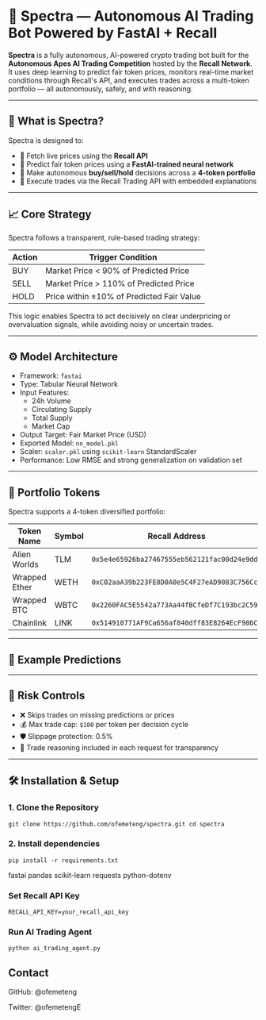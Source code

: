 # 🌈 Spectra — Autonomous AI Trading Bot Powered by FastAI + Recall

**Spectra** is a fully autonomous, AI-powered crypto trading bot built for the **Autonomous Apes AI Trading Competition** hosted by the **Recall Network**. It uses deep learning to predict fair token prices, monitors real-time market conditions through Recall's API, and executes trades across a multi-token portfolio — all autonomously, safely, and with reasoning.

---

## 🧠 What is Spectra?

Spectra is designed to:
- 📡 Fetch live prices using the **Recall API**
- 🧠 Predict fair token prices using a **FastAI-trained neural network**
- 🔄 Make autonomous **buy/sell/hold** decisions across a **4-token portfolio**
- 🤝 Execute trades via the Recall Trading API with embedded explanations

---

## 📈 Core Strategy

Spectra follows a transparent, rule-based trading strategy:

| Action | Trigger Condition                          |
|--------|---------------------------------------------|
| BUY    | Market Price < 90% of Predicted Price      |
| SELL   | Market Price > 110% of Predicted Price     |
| HOLD   | Price within ±10% of Predicted Fair Value  |

This logic enables Spectra to act decisively on clear underpricing or overvaluation signals, while avoiding noisy or uncertain trades.

---

## ⚙️ Model Architecture

- Framework: `fastai`
- Type: Tabular Neural Network
- Input Features:
  - 24h Volume
  - Circulating Supply
  - Total Supply
  - Market Cap
- Output Target: Fair Market Price (USD)
- Exported Model: `nn_model.pkl`
- Scaler: `scaler.pkl` using `scikit-learn` StandardScaler
- Performance: Low RMSE and strong generalization on validation set

---

## 💼 Portfolio Tokens

Spectra supports a 4-token diversified portfolio:

| Token Name     | Symbol | Recall Address                                 |
|----------------|--------|-------------------------------------------------|
| Alien Worlds   | TLM    | `0x5e4e65926ba27467555eb562121fac00d24e9dd2`   |
| Wrapped Ether  | WETH   | `0xC02aaA39b223FE8D0A0e5C4F27eAD9083C756Cc2`   |
| Wrapped BTC    | WBTC   | `0x2260FAC5E5542a773Aa44fBCfeDf7C193bc2C599`   |
| Chainlink      | LINK   | `0x514910771AF9Ca656af840dff83E8264EcF986CA`   |

---

## 🧠 Example Predictions


---

## 🧪 Risk Controls

- ❌ Skips trades on missing predictions or prices
- 💰 Max trade cap: `$100` per token per decision cycle
- 🛡️ Slippage protection: 0.5%
- 🧾 Trade reasoning included in each request for transparency

---

## 🛠️ Installation & Setup

### 1. Clone the Repository

`git clone https://github.com/ofemeteng/spectra.git
cd spectra`

### 2. Install dependencies
`pip install -r requirements.txt`

fastai
pandas
scikit-learn
requests
python-dotenv

### Set Recall API Key
`RECALL_API_KEY=your_recall_api_key`


### Run AI Trading Agent
`python ai_trading_agent.py`

## Contact 

GitHub: @ofemeteng

Twitter: @ofemetengE



